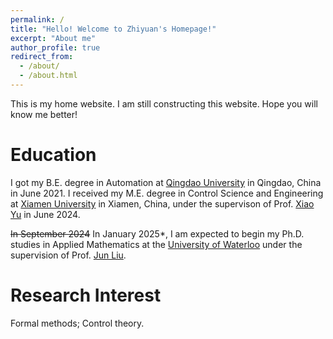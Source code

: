 ```yaml
---
permalink: /
title: "Hello! Welcome to Zhiyuan's Homepage!"
excerpt: "About me"
author_profile: true
redirect_from: 
  - /about/
  - /about.html
---
```


This is my home website. I am still constructing this website. Hope you will know me better! 

Education
======
I got my B.E. degree in Automation at [Qingdao University](https://english.qdu.edu.cn/) in Qingdao, China in June 2021. 
I received my M.E. degree in Control Science and Engineering at [Xiamen University](https://en.xmu.edu.cn/main.htm) in Xiamen, China, under the supervison of Prof. [Xiao Yu](https://xiaoyu.xmu.edu.cn/) in June 2024.

 ~~In September 2024~~ In January 2025\*, I am expected to begin my Ph.D. studies in Applied Mathematics at the [University of Waterloo](https://uwaterloo.ca/) under the supervision of Prof. [Jun Liu](https://uwaterloo.ca/applied-mathematics/people-profiles/jun-liu). 


<!--\* I received my Letter of Acceptance from the University of Waterloo in February 2024, with plans to begin my Ph.D. program in Applied Mathematics in September 2024. Unfortunately, the IRCC’s background verification process has taken an unreasonable extended time, starting from May 20, and my study permit has still not been approved. Given these delays, I’ve had to defer my admission to Winter 2025 and am still awaiting approval for my study permit. :(
-->




Research Interest
======
Formal methods; Control theory.

